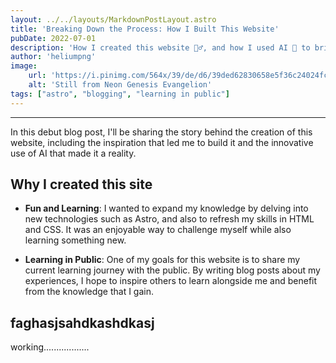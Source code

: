 ```yaml
---
layout: ../../layouts/MarkdownPostLayout.astro
title: 'Breaking Down the Process: How I Built This Website'
pubDate: 2022-07-01
description: 'How I created this website 🧙‍♂️, and how I used AI 🤖 to bring it to life.'
author: 'heliumpng'
image:
    url: 'https://i.pinimg.com/564x/39/de/d6/39ded62830658e5f36c24024fcc18eea.jpg' 
    alt: 'Still from Neon Genesis Evangelion'
tags: ["astro", "blogging", "learning in public"]
---
```

____________________________________________________________________________________________
In this debut blog post, I'll be sharing the story behind the creation of this website, including the inspiration that led me to build it and the innovative use of AI that made it a reality.

## Why I created this site

- **Fun and Learning**: I wanted to expand my knowledge by delving into new technologies such as Astro, and also to refresh my skills in HTML and CSS. It was an enjoyable way to challenge myself while also learning something new.

- **Learning in Public**: One of my goals for this website is to share my current learning journey with the public. By writing blog posts about my experiences, I hope to inspire others to learn alongside me and benefit from the knowledge that I gain.

## faghasjsahdkashdkasj

working..................
